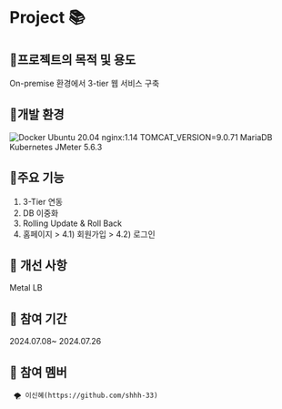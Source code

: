 # Project 📚


## 🎈프로젝트의 목적 및 용도
On-premise 환경에서 3-tier 웹 서비스 구축


## 🎈개발 환경

  ![Docker](https://img.shields.io/badge/docker-%23ED8B00.svg?style=for-the-badge&logo=java&logoColor=white)
Ubuntu 20.04
nginx:1.14
TOMCAT_VERSION=9.0.71
MariaDB
Kubernetes
JMeter 5.6.3


## 🎈주요 기능
>>
>>
   1) 3-Tier 연동
   2) DB 이중화
   3) Rolling Update & Roll Back
   4) 홈페이지
    >   4.1) 회원가입
    >   4.2) 로그인
       

            

## 🎈 개선 사항 
Metal LB

## 🎈 참여 기간
2024.07.08~ 2024.07.26
    
    
    
    
## 🎈 참여 멤버
     🌪 이신혜(https://github.com/shhh-33) 

